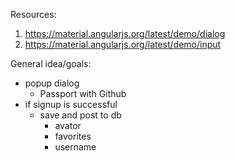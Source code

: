 Resources:
  1. https://material.angularjs.org/latest/demo/dialog
  2. https://material.angularjs.org/latest/demo/input


General idea/goals:
  - popup dialog
    - Passport with Github
  - if signup is successful
    - save and post to db
      - avator
      - favorites
      - username
